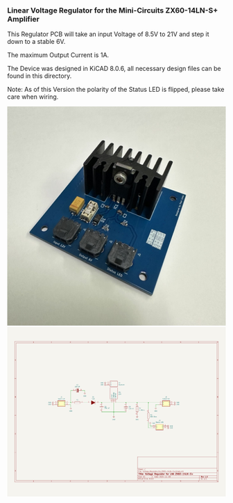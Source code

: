 ### Linear Voltage Regulator for the Mini-Circuits ZX60-14LN-S+ Amplifier

This Regulator PCB will take an input Voltage of 8.5V to 21V and step it down to a stable 6V. 

The maximum Output Current is 1A.

The Device was designed in KiCAD 8.0.6, all necessary design files can be found in this directory.

Note: As of this Version the polarity of the Status LED is flipped, please take care when wiring. 

<img src="Images/LDO_PSU_real.png" alt="SPIKES on Desktop" style="width:250;"/>
<img src="LDO_PSU_Schematic.pdf" alt="SPIKES on Desktop" style="width:250;"/>
